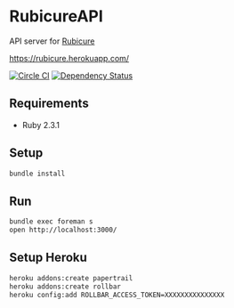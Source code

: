 # RubicureAPI
API server for [Rubicure](https://github.com/sue445/rubicure)

https://rubicure.herokuapp.com/

[![Circle CI](https://circleci.com/gh/sue445/rubicure_api.svg?style=svg)](https://circleci.com/gh/sue445/rubicure_api)
[![Dependency Status](https://gemnasium.com/sue445/rubicure_api.svg)](https://gemnasium.com/sue445/rubicure_api)

## Requirements
* Ruby 2.3.1

## Setup
```sh
bundle install
```

## Run
```sh
bundle exec foreman s
open http://localhost:3000/
```

## Setup Heroku
```sh
heroku addons:create papertrail
heroku addons:create rollbar
heroku config:add ROLLBAR_ACCESS_TOKEN=XXXXXXXXXXXXXXX
```
